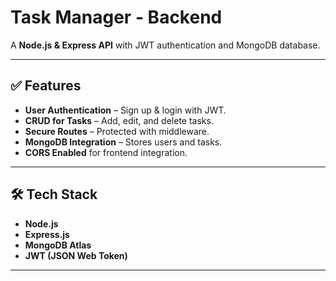 # Task Manager - Backend

A **Node.js & Express API** with JWT authentication and MongoDB database.

---

## ✅ Features
- **User Authentication** – Sign up & login with JWT.
- **CRUD for Tasks** – Add, edit, and delete tasks.
- **Secure Routes** – Protected with middleware.
- **MongoDB Integration** – Stores users and tasks.
- **CORS Enabled** for frontend integration.

---

## 🛠 Tech Stack
- **Node.js**
- **Express.js**
- **MongoDB Atlas**
- **JWT (JSON Web Token)**

---
